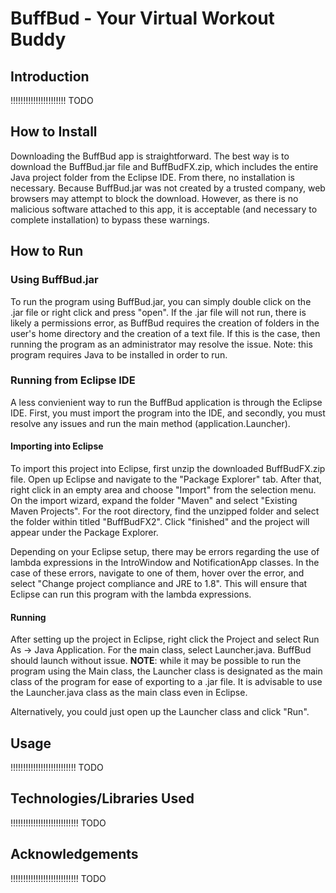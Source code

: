 # BuffBud - Your Virtual Workout Buddy
## Introduction
!!!!!!!!!!!!!!!!!!!!!! TODO

## How to Install
Downloading the BuffBud app is straightforward. The best way is to download the BuffBud.jar file and BuffBudFX.zip, which includes the entire Java project folder from the Eclipse IDE. From there, no installation is necessary. Because BuffBud.jar was not created by a trusted company, web browsers may attempt to block the download. However, as there is no malicious software attached to this app, it is acceptable (and necessary to complete installation) to bypass these warnings.

## How to Run
### Using BuffBud.jar
To run the program using BuffBud.jar, you can simply double click on the .jar file or right click and press "open". If the .jar file will not run, there is likely a permissions error, as BuffBud requires the creation of folders in the user's home directory and the creation of a text file. If this is the case, then running the program as an administrator may resolve the issue. Note: this program requires Java to be installed in order to run.

### Running from Eclipse IDE
A less convienient way to run the BuffBud application is through the Eclipse IDE. First, you must import the program into the IDE, and secondly, you must resolve any issues and run the main method (application.Launcher).

#### Importing into Eclipse
To import this project into Eclipse, first unzip the downloaded BuffBudFX.zip file. Open up Eclipse and navigate to the "Package Explorer" tab. After that, right click in an empty area and choose "Import" from the selection menu. On the import wizard, expand the folder "Maven" and select "Existing Maven Projects". For the root directory, find the unzipped folder and select the folder within titled "BuffBudFX2". Click "finished" and the project will appear under the Package Explorer. 

Depending on your Eclipse setup, there may be errors regarding the use of lambda expressions in the IntroWindow and NotificationApp classes. In the case of these errors, navigate to one of them, hover over the error, and select "Change project compliance and JRE to 1.8". This will ensure that Eclipse can run this program with the lambda expressions.

#### Running
After setting up the project in Eclipse, right click the Project and select Run As -> Java Application. For the main class, select Launcher.java. BuffBud should launch without issue. **NOTE**: while it may be possible to run the program using the Main class, the Launcher class is designated as the main class of the program for ease of exporting to a .jar file. It is advisable to use the Launcher.java class as the main class even in Eclipse.

Alternatively, you could just open up the Launcher class and click "Run".

## Usage
!!!!!!!!!!!!!!!!!!!!!!!!!! TODO

## Technologies/Libraries Used
!!!!!!!!!!!!!!!!!!!!!!!!!!! TODO

## Acknowledgements
!!!!!!!!!!!!!!!!!!!!!!!!!!! TODO
